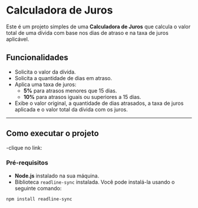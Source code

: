 # Calculadora de Juros

Este é um projeto simples de uma **Calculadora de Juros** que calcula o valor total de uma dívida com base nos dias de atraso e na taxa de juros aplicável.

## Funcionalidades

- Solicita o valor da dívida.
- Solicita a quantidade de dias em atraso.
- Aplica uma taxa de juros:
  - **5%** para atrasos menores que 15 dias.
  - **10%** para atrasos iguais ou superiores a 15 dias.
- Exibe o valor original, a quantidade de dias atrasados, a taxa de juros aplicada e o valor total da dívida com os juros.

---

## Como executar o projeto
  -clique no link:   

### Pré-requisitos

- **Node.js** instalado na sua máquina.
- Biblioteca `readline-sync` instalada. Você pode instalá-la usando o seguinte comando:

```bash
npm install readline-sync
